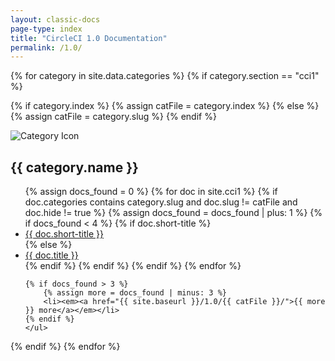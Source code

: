 ```yaml
---
layout: classic-docs
page-type: index
title: "CircleCI 1.0 Documentation"
permalink: /1.0/
---
```


{% for category in site.data.categories %}
{% if category.section == "cci1" %}

{% if category.index %}
	{% assign catFile = category.index %}
{% else %}
	{% assign catFile = category.slug %}
{% endif %}

<div class="category-section">
	<img src="{{ site.baseurl }}/assets/img/icons/{{ category.icon }}" class="logo" alt="Category Icon" />
	<h2>{{ category.name }}</h2>
	<ul class="list-unstyled">
	{% assign docs_found = 0 %}
	{% for doc in site.cci1 %}
		{% if doc.categories contains category.slug and doc.slug != catFile and doc.hide != true %}
			{% assign docs_found = docs_found | plus: 1 %}
			{% if docs_found < 4 %}
				{% if doc.short-title %}
					<li class="{% if page.path contains doc.url %}active{% endif %}"><a href="{{ site.baseurl }}{{ doc.url }}">{{ doc.short-title }}</a></li>
				{% else %}
					<li><a href="{{ site.baseurl }}{{ doc.url }}">{{ doc.title }}</a></li>
				{% endif %}
			{% endif %}
		{% endif %}
	{% endfor %}

	{% if docs_found > 3 %}
		{% assign more = docs_found | minus: 3 %}
		<li><em><a href="{{ site.baseurl }}/1.0/{{ catFile }}/">{{ more }} more</a></em></li>
	{% endif %}
	</ul>
</div>
{% endif %}
{% endfor %}
